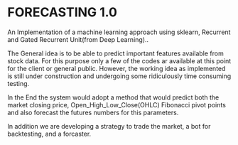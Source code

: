 # FORECASTING 1.0

An Implementation of a machine learning approach using sklearn, Recurrent and Gated
Recurrent Unit(from Deep Learning)..

The General idea is to be able to predict important features available from stock data.
For this purpose only a few of the codes ar available at this point for the client or general
public.
However, the working idea as implemented is still under construction and undergoing some
ridiculously time consuming testing.

In the End the system would adopt a method that would predict both the market 
closing price, Open_High_Low_Close(OHLC) Fibonacci pivot points and also  forecast the 
futures numbers for this parameters.

In addition we are developing a strategy to trade the market, a bot for backtesting,
and a forcaster.
